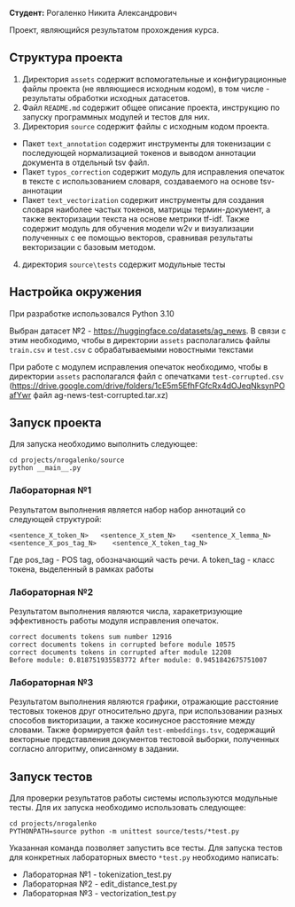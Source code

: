 **Студент:** Рогаленко Никита Александрович

Проект, являющийся результатом прохождения курса.

## Структура проекта

1. Директория `assets` содержит вспомогательные и конфигурационные файлы проекта (не являющиеся исходным кодом), в том числе - результаты обработки исходных датасетов. 
2. Файл `README.md` содержит общее описание проекта, инструкцию по запуску программных модулей и тестов для них. 
3. Директория `source` содержит файлы с исходным кодом проекта.

- Пакет `text_annotation` содержит инструменты для токенизации с последующей нормализацией токенов и выводом аннотации документа в отдельный tsv файл.
- Пакет `typos_correction` содержит модуль для исправления опечаток в тексте с использованием словаря, создаваемого на основе tsv-аннотации
- Пакет `text_vectorization` содержит инструменты для создания словаря наиболее частых токенов, матрицы термин-документ, а также векторизации текста на основе
метрики tf-idf. Также содержит модуль для обучения модели w2v и визуализации полученных с ее помощью векторов, сравнивая результаты векторизации с базовым методом.
4. директория `source\tests` содержит модульные тесты

## Настройка окружения

При разработке использовался Python 3.10

Выбран датасет №2 - https://huggingface.co/datasets/ag_news. В связи с этим необходимо, 
чтобы в директории `assets` располагались файлы `train.csv` и `test.csv` с обрабатываемыми новостными текстами

При работе с модулем исправления опечаток необходимо, чтобы в директории
`assets` располагался файл с опечатками `test-corrupted.csv` (https://drive.google.com/drive/folders/1cE5m5EfhFGfcRx4dOJeqNksynPOafYwr файл ag-news-test-corrupted.tar.xz)

## Запуск проекта

Для запуска необходимо выполнить следующее:

```
cd projects/nrogalenko/source
python __main__.py
```

### Лабораторная №1

Результатом выполнения является набор набор аннотаций со следующей структурой:

`<sentence_X_token_N>   <sentence_X_stem_N>    <sentence_X_lemma_N>    <sentence_X_pos_tag_N>    <sentence_X_token_tag_N>`

Где pos_tag - POS tag, обозначающий часть речи. А token_tag - класс токена, выделенный в рамках работы

### Лабораторная №2

Результатом выполнения являются числа, харакетризующие эффективность работы модуля исправления опечаток.

```
correct documents tokens sum number 12916
correct documents tokens in corrupted before module 10575
correct documents tokens in corrupted after module 12208
Before module: 0.818751935583772 After module: 0.9451842675751007
```
### Лабораторная №3

Результатом выполнения являются графики, отражающие расстояние тестовых токенов друг относительно друга, при использовании разных способов викторизации, а также косинусное расстояние между словами.
Также формируется файл `test-embeddings.tsv`, содержащий векторные представления документов тестовой выборки, полученных
согласно алгоритму, описанному в задании.

## Запуск тестов

Для проверки результатов работы системы используются модульные тесты. Для их запуска необходимо использовать следующее:
```
cd projects/nrogalenko
PYTHONPATH=source python -m unittest source/tests/*test.py
```
Указанная команда позволяет запустить все тесты. Для запуска тестов для конкретных лабораторных вместо `*test.py` необходимо написать:

- Лабораторная №1 - tokenization_test.py
- Лабораторная №2 - edit_distance_test.py
- Лабораторная №3 - vectorization_test.py


